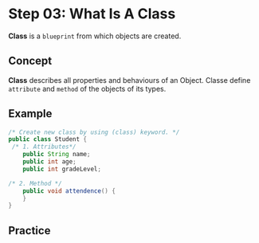 # Step 03: What Is A Class
**Class** is a `blueprint` from which objects are created.

## Concept
**Class** describes all properties and behaviours of an Object. Classe define `attribute` and `method` of the objects 
of its types.

## Example

```java
/* Create new class by using (class) keyword. */
public class Student {
 /* 1. Attributes*/
    public String name;
    public int age;
    public int gradeLevel;

/* 2. Method */
    public void attendence() {
    }
}
```
## Practice
